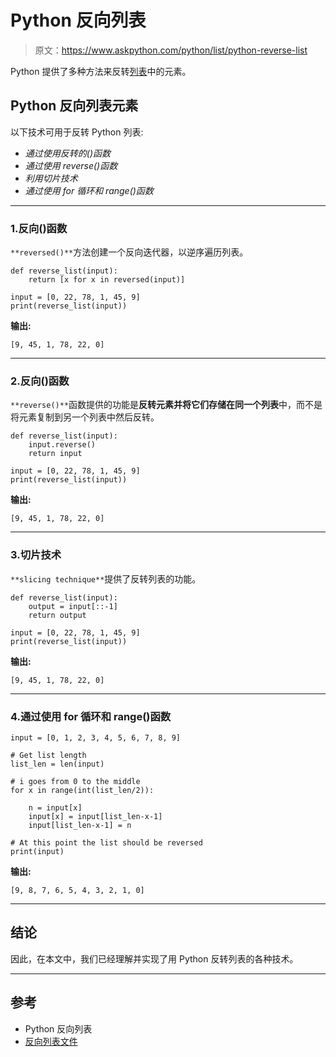 # Python 反向列表

> 原文：<https://www.askpython.com/python/list/python-reverse-list>

Python 提供了多种方法来反转[列表](https://www.askpython.com/python/list/python-list)中的元素。

## Python 反向列表元素

以下技术可用于反转 Python 列表:

*   *通过使用反转的()函数*
*   *通过使用 reverse()函数*
*   *利用切片技术*
*   *通过使用 for 循环和 range()函数*

* * *

### 1.反向()函数

`**reversed()**`方法创建一个反向迭代器，以逆序遍历列表。

```
def reverse_list(input): 
	return [x for x in reversed(input)] 

input = [0, 22, 78, 1, 45, 9] 
print(reverse_list(input)) 

```

**输出:**

```
[9, 45, 1, 78, 22, 0]
```

* * *

### 2.反向()函数

`**reverse()**`函数提供的功能是**反转元素并将它们存储在同一个列表**中，而不是将元素复制到另一个列表中然后反转。

```
def reverse_list(input): 
    input.reverse() 
    return input 

input = [0, 22, 78, 1, 45, 9]
print(reverse_list(input)) 

```

**输出:**

```
[9, 45, 1, 78, 22, 0]
```

* * *

### 3.切片技术

`**slicing technique**`提供了反转列表的功能。

```
def reverse_list(input): 
	output = input[::-1] 
	return output 

input = [0, 22, 78, 1, 45, 9]
print(reverse_list(input)) 

```

**输出:**

```
[9, 45, 1, 78, 22, 0]
```

* * *

### 4.通过使用 for 循环和 range()函数

```
input = [0, 1, 2, 3, 4, 5, 6, 7, 8, 9]

# Get list length
list_len = len(input)

# i goes from 0 to the middle
for x in range(int(list_len/2)):

    n = input[x]
    input[x] = input[list_len-x-1]
    input[list_len-x-1] = n

# At this point the list should be reversed
print(input)

```

**输出:**

```
[9, 8, 7, 6, 5, 4, 3, 2, 1, 0]
```

* * *

## 结论

因此，在本文中，我们已经理解并实现了用 Python 反转列表的各种技术。

* * *

## 参考

*   Python 反向列表
*   [反向列表文件](https://docs.python.org/3/tutorial/datastructures.html)